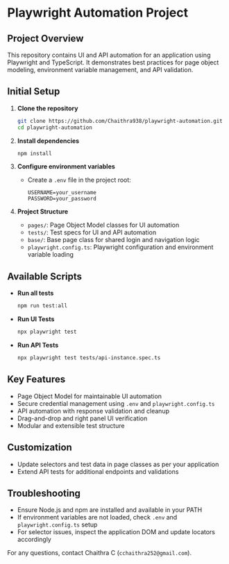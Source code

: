 # Playwright Automation Project

## Project Overview
This repository contains UI and API automation for an application using Playwright and TypeScript. It demonstrates best practices for page object modeling, environment variable management, and API validation.

## Initial Setup

1. **Clone the repository**
	```sh
	git clone https://github.com/Chaithra938/playwright-automation.git
	cd playwright-automation
	```

2. **Install dependencies**
	```sh
	npm install
	```

3. **Configure environment variables**
	- Create a `.env` file in the project root:
	  ```env
	  USERNAME=your_username
	  PASSWORD=your_password
	  ```

4. **Project Structure**
	- `pages/`: Page Object Model classes for UI automation
	- `tests/`: Test specs for UI and API automation
	- `base/`: Base page class for shared login and navigation logic
	- `playwright.config.ts`: Playwright configuration and environment variable loading

## Available Scripts

- **Run all tests**
  ```sh
  npm run test:all
  ```
- **Run UI Tests**
  ```sh
  npx playwright test
  ```

- **Run API Tests**
  ```sh
  npx playwright test tests/api-instance.spec.ts
  ```

## Key Features
- Page Object Model for maintainable UI automation
- Secure credential management using `.env` and `playwright.config.ts`
- API automation with response validation and cleanup
- Drag-and-drop and right panel UI verification
- Modular and extensible test structure

## Customization
- Update selectors and test data in page classes as per your application
- Extend API tests for additional endpoints and validations

## Troubleshooting
- Ensure Node.js and npm are installed and available in your PATH
- If environment variables are not loaded, check `.env` and `playwright.config.ts` setup
- For selector issues, inspect the application DOM and update locators accordingly

For any questions, contact Chaithra C (`cchaithra252@gmail.com`).
